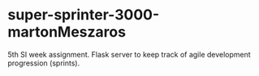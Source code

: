 # super-sprinter-3000-martonMeszaros
5th SI week assignment. Flask server to keep track of agile development progression (sprints).
